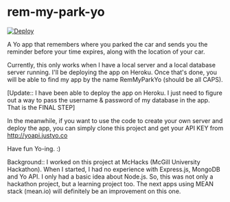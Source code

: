 # rem-my-park-yo

[![Deploy](https://www.herokucdn.com/deploy/button.png)](https://heroku.com/deploy?template=https://github.com/hijha/rem-my-park-yo)

A Yo app that remembers where you parked the car and sends you the reminder before your time expires, along with the location of your car.

Currently, this only works when I have a local server and a local database server running. I'll be deploying the app on Heroku. Once that's done, you will be able to find my app by the name RemMyParkYo (should be all CAPS). 

[Update:: I have been able to deploy the app on Heroku. I just need to figure out a way to pass the username & password of my database in the app. That is the FINAL STEP]

In the meanwhile, if you want to use the code to create your own server and deploy the app, you can simply clone this project and get your API KEY from http://yoapi.justyo.co

Have fun Yo-ing. :)


Background::
I worked on this project at McHacks (McGill University Hackathon). When I started, I had no experience with Express.js, MongoDB and Yo API. I only had a basic idea about Node.js. So, this was not only a hackathon project, but a learning project too. 
The next apps using MEAN stack (mean.io) will definitely be an improvement on this one.

